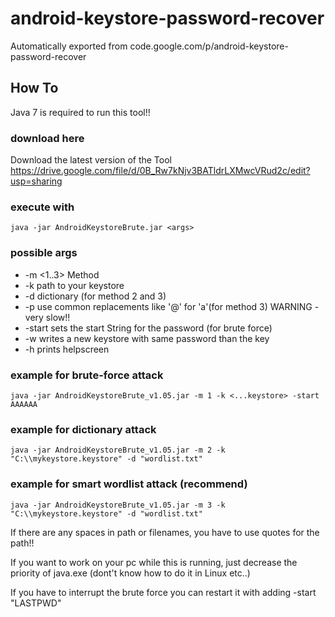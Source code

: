 # android-keystore-password-recover
Automatically exported from code.google.com/p/android-keystore-password-recover

## How To

Java 7 is required to run this tool!!

### download here

Download the latest version of the Tool
<https://drive.google.com/file/d/0B_Rw7kNjv3BATldrLXMwcVRud2c/edit?usp=sharing>

### execute with
```
java -jar AndroidKeystoreBrute.jar <args>
```

### possible args

* -m <1..3> Method
* -k <path>  path to your keystore
* -d <path> dictionary (for method 2 and 3)
* -p use common replacements like '@' for 'a'(for method 3) WARNING - very slow!! 
* -start <String> sets the start String for the password (for brute force)
* -w writes a new keystore with same password than the key
* -h prints helpscreen

### example for brute-force attack

```
java -jar AndroidKeystoreBrute_v1.05.jar -m 1 -k <...keystore> -start AAAAAA
```

### example for dictionary attack

```
java -jar AndroidKeystoreBrute_v1.05.jar -m 2 -k "C:\\mykeystore.keystore" -d "wordlist.txt" 
```

### example for smart wordlist attack (recommend)

```
java -jar AndroidKeystoreBrute_v1.05.jar -m 3 -k "C:\\mykeystore.keystore" -d "wordlist.txt" 
```

If there are any spaces in path or filenames, you have to use quotes for the path!!

If you want to work on your pc while this is running, just decrease the priority of java.exe (dont't know how to do it in Linux etc..)

If you have to interrupt the brute force you can restart it with adding -start "LASTPWD"
